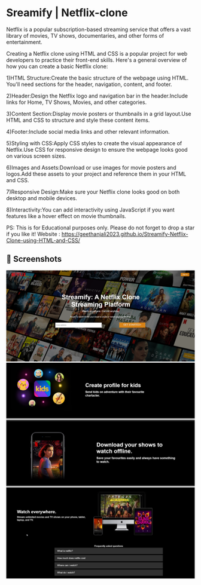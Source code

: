 # Sreamify | Netflix-clone

Netflix is a popular subscription-based streaming service that offers a vast library of movies, TV shows, documentaries, and other forms of entertainment. 

Creating a Netflix clone using HTML and CSS is a popular project for web developers to practice their front-end skills. Here's a general overview of how you can create a basic Netflix clone:

1)HTML Structure:Create the basic structure of the webpage using HTML. You'll need sections for the header, navigation, content, and footer.

2)Header:Design the Netflix logo and navigation bar in the header.Include links for Home, TV Shows, Movies, and other categories.

3)Content Section:Display movie posters or thumbnails in a grid layout.Use HTML and CSS to structure and style these content items.

4)Footer:Include social media links and other relevant information.

5)Styling with CSS:Apply CSS styles to create the visual appearance of Netflix.Use CSS for responsive design to ensure the webpage looks good on various screen sizes.

6)Images and Assets:Download or use images for movie posters and logos.Add these assets to your project and reference them in your HTML and CSS.

7)Responsive Design:Make sure your Netflix clone looks good on both desktop and mobile devices.

8)Interactivity:You can add interactivity using JavaScript if you want features like a hover effect on movie thumbnails.

PS: This is for Educational purposes only. Please do not forget to drop a star if you like it!
Website : https://geethanjali2023.github.io/Streamify-Netflix-Clone-using-HTML-and-CSS/

## 📸 Screenshots
![image](https://github.com/Geethanjali2023/Streamify-Netflix-Clone-using-HTML-and-CSS/blob/main/Result%201.jpg)
![image](https://github.com/Geethanjali2023/Streamify-Netflix-Clone-using-HTML-and-CSS/blob/main/result2.jpg)
![image](https://github.com/Geethanjali2023/Streamify-Netflix-Clone-using-HTML-and-CSS/blob/main/result3.jpg)
![image](https://github.com/Geethanjali2023/Streamify-Netflix-Clone-using-HTML-and-CSS/blob/main/result4.jpg)


